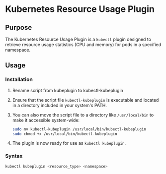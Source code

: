 # Kubernetes Resource Usage Plugin

## Purpose
The Kubernetes Resource Usage Plugin is a `kubectl` plugin designed to retrieve resource usage statistics (CPU and memory) for pods in a specified namespace.

## Usage
### Installation
1. Rename script from kubeplugin to kubectl-kubeplugin
3. Ensure that the script file `kubectl-kubeplugin` is executable and located in a directory included in your system's PATH.
2. You can also move the script file to a directory like `/usr/local/bin` to make it accessible system-wide:

    ```bash
    sudo mv kubectl-kubeplugin /usr/local/bin/kubectl-kubeplugin
    sudo chmod +x /usr/local/bin/kubectl-kubeplugin
    ```

3. The plugin is now ready for use as `kubectl kubeplugin`.

### Syntax
```bash
kubectl kubeplugin <resource_type> <namespace>